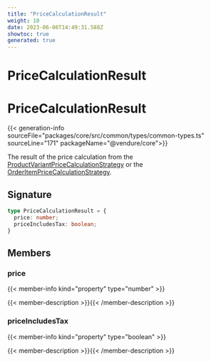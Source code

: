 ```yaml
---
title: "PriceCalculationResult"
weight: 10
date: 2023-06-06T14:49:31.588Z
showtoc: true
generated: true
---
```

<!-- This file was generated from the Vendure source. Do not modify. Instead, re-run the "docs:build" script -->

# PriceCalculationResult
<div class="symbol">


# PriceCalculationResult

{{< generation-info sourceFile="packages/core/src/common/types/common-types.ts" sourceLine="171" packageName="@vendure/core">}}

The result of the price calculation from the <a href='/typescript-api/products-stock/product-variant-price-calculation-strategy#productvariantpricecalculationstrategy'>ProductVariantPriceCalculationStrategy</a> or the
<a href='/typescript-api/orders/order-item-price-calculation-strategy#orderitempricecalculationstrategy'>OrderItemPriceCalculationStrategy</a>.

## Signature

```TypeScript
type PriceCalculationResult = {
  price: number;
  priceIncludesTax: boolean;
}
```
## Members

### price

{{< member-info kind="property" type="number"  >}}

{{< member-description >}}{{< /member-description >}}

### priceIncludesTax

{{< member-info kind="property" type="boolean"  >}}

{{< member-description >}}{{< /member-description >}}


</div>
